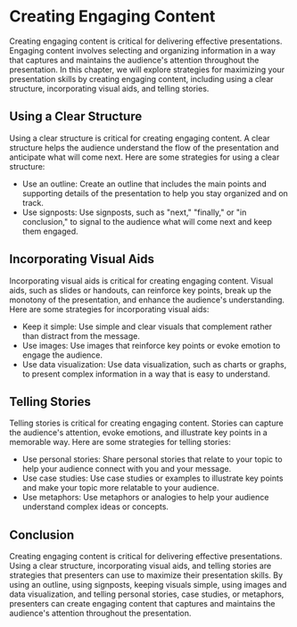 Creating Engaging Content
=========================================================================

Creating engaging content is critical for delivering effective presentations. Engaging content involves selecting and organizing information in a way that captures and maintains the audience's attention throughout the presentation. In this chapter, we will explore strategies for maximizing your presentation skills by creating engaging content, including using a clear structure, incorporating visual aids, and telling stories.

Using a Clear Structure
-----------------------

Using a clear structure is critical for creating engaging content. A clear structure helps the audience understand the flow of the presentation and anticipate what will come next. Here are some strategies for using a clear structure:

* Use an outline: Create an outline that includes the main points and supporting details of the presentation to help you stay organized and on track.
* Use signposts: Use signposts, such as "next," "finally," or "in conclusion," to signal to the audience what will come next and keep them engaged.

Incorporating Visual Aids
-------------------------

Incorporating visual aids is critical for creating engaging content. Visual aids, such as slides or handouts, can reinforce key points, break up the monotony of the presentation, and enhance the audience's understanding. Here are some strategies for incorporating visual aids:

* Keep it simple: Use simple and clear visuals that complement rather than distract from the message.
* Use images: Use images that reinforce key points or evoke emotion to engage the audience.
* Use data visualization: Use data visualization, such as charts or graphs, to present complex information in a way that is easy to understand.

Telling Stories
---------------

Telling stories is critical for creating engaging content. Stories can capture the audience's attention, evoke emotions, and illustrate key points in a memorable way. Here are some strategies for telling stories:

* Use personal stories: Share personal stories that relate to your topic to help your audience connect with you and your message.
* Use case studies: Use case studies or examples to illustrate key points and make your topic more relatable to your audience.
* Use metaphors: Use metaphors or analogies to help your audience understand complex ideas or concepts.

Conclusion
----------

Creating engaging content is critical for delivering effective presentations. Using a clear structure, incorporating visual aids, and telling stories are strategies that presenters can use to maximize their presentation skills. By using an outline, using signposts, keeping visuals simple, using images and data visualization, and telling personal stories, case studies, or metaphors, presenters can create engaging content that captures and maintains the audience's attention throughout the presentation.
